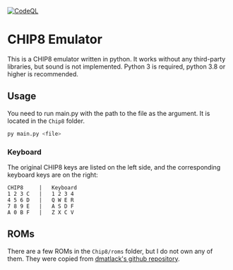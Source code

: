 [![CodeQL](https://github.com/cytesys/chip8-emulator/actions/workflows/codeql-analysis.yml/badge.svg)](https://github.com/cytesys/chip8-emulator/actions/workflows/codeql-analysis.yml)
# CHIP8 Emulator
This is a CHIP8 emulator written in python. It works without any third-party libraries, but sound is not implemented.
Python 3 is required, python 3.8 or higher is recommended.

## Usage
You need to run main.py with the path to the file as the argument. It is located in the `Chip8` folder.
```bash
py main.py <file>
```

### Keyboard
The original CHIP8 keys are listed on the left side, and the corresponding keyboard keys are on the right:
```
CHIP8     |   Keyboard
1 2 3 C   |   1 2 3 4
4 5 6 D   |   Q W E R
7 8 9 E   |   A S D F
A 0 B F   |   Z X C V
```

## ROMs
There are a few ROMs in the `Chip8/roms` folder, but I do not own any of them. They were copied from [dmatlack's github repository](https://github.com/dmatlack/chip8/tree/master/roms).
